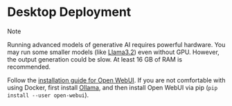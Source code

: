# Desktop Deployment

> [!NOTE]
> Running advanced models of generative AI requires powerful hardware. You may run some smaller models (like [Llama3.2](https://ollama.com/library/llama3.2)) even without GPU. However, the output generation could be slow. At least 16 GB of RAM is recommended.

Follow the [installation guide for Open WebUI](https://docs.openwebui.com/getting-started/quick-start/). If you are not comfortable with using Docker, first install [Ollama](https://ollama.com/download), and then install Open WebUI via pip (`pip install --user open-webui`).
